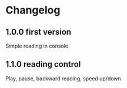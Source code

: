 # Changelog

## 1.0.0 first version

Simple reading in console

## 1.1.0 reading control

Play, pause, backward reading, speed up/down
